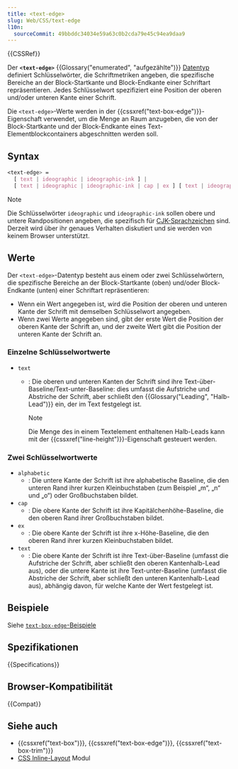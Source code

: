 ```yaml
---
title: <text-edge>
slug: Web/CSS/text-edge
l10n:
  sourceCommit: 49bbddc34034e59a63c0b2cda79e45c94ea9daa9
---
```


{{CSSRef}}

Der **`<text-edge>`** {{Glossary("enumerated", "aufgezählte")}} [Datentyp](/de/docs/Web/CSS/CSS_Values_and_Units/CSS_data_types) definiert Schlüsselwörter, die Schriftmetriken angeben, die spezifische Bereiche an der Block-Startkante und Block-Endkante einer Schriftart repräsentieren. Jedes Schlüsselwort spezifiziert eine Position der oberen und/oder unteren Kante einer Schrift.

Die `<text-edge>`-Werte werden in der {{cssxref("text-box-edge")}}-Eigenschaft verwendet, um die Menge an Raum anzugeben, die von der Block-Startkante und der Block-Endkante eines Text-Elementblockcontainers abgeschnitten werden soll.

## Syntax

```css
<text-edge> =
  [ text | ideographic | ideographic-ink ] |
  [ text | ideographic | ideographic-ink | cap | ex ] [ text | ideographic | ideographic-ink | alphabetic ]
```

> [!NOTE]
> Die Schlüsselwörter `ideographic` und `ideographic-ink` sollen obere und untere Randpositionen angeben, die spezifisch für [CJK-Sprachzeichen](https://en.wikipedia.org/wiki/CJK_characters) sind. Derzeit wird über ihr genaues Verhalten diskutiert und sie werden von keinem Browser unterstützt.

## Werte

Der `<text-edge>`-Datentyp besteht aus einem oder zwei Schlüsselwörtern, die spezifische Bereiche an der Block-Startkante (oben) und/oder Block-Endkante (unten) einer Schriftart repräsentieren:

- Wenn ein Wert angegeben ist, wird die Position der oberen und unteren Kante der Schrift mit demselben Schlüsselwort angegeben.
- Wenn zwei Werte angegeben sind, gibt der erste Wert die Position der oberen Kante der Schrift an, und der zweite Wert gibt die Position der unteren Kante der Schrift an.

### Einzelne Schlüsselwortwerte

- `text`

  - : Die oberen und unteren Kanten der Schrift sind ihre Text-über-Baseline/Text-unter-Baseline: dies umfasst die Aufstriche und Abstriche der Schrift, aber schließt den {{Glossary("Leading", "Halb-Lead")}} ein, der im Text festgelegt ist.

    > [!NOTE]
    > Die Menge des in einem Textelement enthaltenen Halb-Leads kann mit der {{cssxref("line-height")}}-Eigenschaft gesteuert werden.

### Zwei Schlüsselwortwerte

- `alphabetic`
  - : Die untere Kante der Schrift ist ihre alphabetische Baseline, die den unteren Rand ihrer kurzen Kleinbuchstaben (zum Beispiel „m“, „n“ und „o“) oder Großbuchstaben bildet.
- `cap`
  - : Die obere Kante der Schrift ist ihre Kapitälchenhöhe-Baseline, die den oberen Rand ihrer Großbuchstaben bildet.
- `ex`
  - : Die obere Kante der Schrift ist ihre x-Höhe-Baseline, die den oberen Rand ihrer kurzen Kleinbuchstaben bildet.
- `text`
  - : Die obere Kante der Schrift ist ihre Text-über-Baseline (umfasst die Aufstriche der Schrift, aber schließt den oberen Kantenhalb-Lead aus), oder die untere Kante ist ihre Text-unter-Baseline (umfasst die Abstriche der Schrift, aber schließt den unteren Kantenhalb-Lead aus), abhängig davon, für welche Kante der Wert festgelegt ist.

## Beispiele

Siehe [`text-box-edge`-Beispiele](/de/docs/Web/CSS/text-box-edge#examples)

## Spezifikationen

{{Specifications}}

## Browser-Kompatibilität

{{Compat}}

## Siehe auch

- {{cssxref("text-box")}}, {{cssxref("text-box-edge")}}, {{cssxref("text-box-trim")}}
- [CSS Inline-Layout](/de/docs/Web/CSS/CSS_inline_layout) Modul
